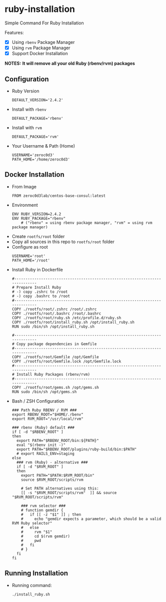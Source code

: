 # ruby-installation
Simple Command For Ruby Installation

Features:
- [X] Using `rbenv` Package Manager
- [X] Using `rvm` Package Manager
- [X] Support Docker Installation

**NOTES:**
**It will remove all your old Ruby (rbenv/rvm) packages**

## Configuration
* Ruby Version
   ```
   DEFAULT_VERSION='2.4.2'
   ```
* Install with `rbenv`
   ```
   DEFAULT_PACKAGE='rbenv'
   ```
* Install with `rvm`
   ```
   DEFAULT_PACKAGE='rvm'
   ```
* Your Username & Path (Home)
   ```
   USERNAME='zeroc0d3'
   PATH_HOME='/home/zeroc0d3'
   ```    
   
## Docker Installation
* From Image
   ```
   FROM zeroc0d3lab/centos-base-consul:latest
   ```
* Environment
  ```
  ENV RUBY_VERSION=2.4.2
  ENV RUBY_PACKAGE="rbenv"
      # ("rbenv" = using rbenv package manager, "rvm" = using rvm package manager)
  ```
* Create `rootfs/root` folder
* Copy all sources in this repo to `rootfs/root` folder
* Configure as root 
   ```
   USERNAME='root'
   PATH_HOME='/root'
   ```    
* Install Ruby in Dockerfile
  ```
  #-----------------------------------------------------------------------------
  # Prepare Install Ruby
  # -) copy .zshrc to /root
  # -) copy .bashrc to /root
  #-----------------------------------------------------------------------------
  COPY ./rootfs/root/.zshrc /root/.zshrc
  COPY ./rootfs/root/.bashrc /root/.bashrc
  COPY ./rootfs/root/ruby.sh /etc/profile.d/ruby.sh
  COPY ./rootfs/root/install_ruby.sh /opt/install_ruby.sh
  RUN sudo /bin/sh /opt/install_ruby.sh

  #-----------------------------------------------------------------------------
  # Copy package dependencies in Gemfile
  #-----------------------------------------------------------------------------
  COPY ./rootfs/root/Gemfile /opt/Gemfile
  COPY ./rootfs/root/Gemfile.lock /opt/Gemfile.lock
  #-----------------------------------------------------------------------------
  # Install Ruby Packages (rbenv/rvm)
  #-----------------------------------------------------------------------------
  COPY ./rootfs/root/gems.sh /opt/gems.sh
  RUN sudo /bin/sh /opt/gems.sh
  ```
* Bash / ZSH Configuration
  ```
  ### Path Ruby RBENV / RVM ###
  export RBENV_ROOT="$HOME/.rbenv"
  export RVM_ROOT="/usr/local/rvm"

  ### rbenv (Ruby) default ###
  if [ -d "$RBENV_ROOT" ] 
  then
    export PATH="$RBENV_ROOT/bin:${PATH}"
    eval "$(rbenv init -)"
    export PATH="$RBENV_ROOT/plugins/ruby-build/bin:$PATH"
    # export RAILS_ENV=staging
  else
    ### rvm (Ruby) - alternative ###
    if [ -d "$RVM_ROOT" ] 
    then
      export PATH="$PATH:$RVM_ROOT/bin"
      source $RVM_ROOT/scripts/rvm

      # Set PATH alternatives using this:
      [[ -s "$RVM_ROOT/scripts/rvm"  ]] && source "$RVM_ROOT/scripts/rvm"

      ### rvm selector ###
      # function gemdir {
      #   if [[ -z "$1" ]] ; then
      #     echo "gemdir expects a parameter, which should be a valid RVM Ruby selector"
      #   else
      #     rvm "$1"
      #     cd $(rvm gemdir)
      #     pwd
      #   fi
      # }
    fi 
  fi
  ```
  
## Running Installation
* Running command:
  ```
  ./install_ruby.sh
  ```
